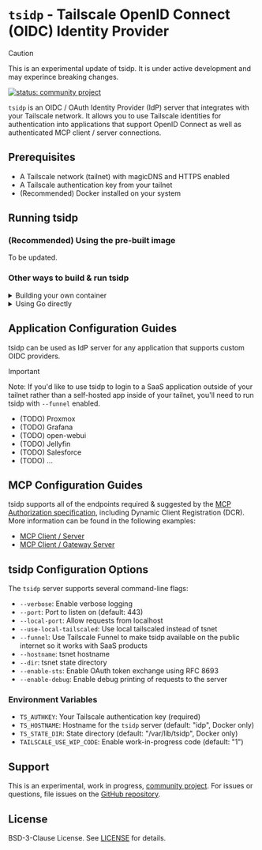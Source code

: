 # `tsidp` - Tailscale OpenID Connect (OIDC) Identity Provider

> [!CAUTION]
> This is an experimental update of tsidp. It is under active development and may experince breaking changes.

[![status: community project](https://img.shields.io/badge/status-community_project-blue)](https://tailscale.com/kb/1531/community-projects)

`tsidp` is an OIDC / OAuth Identity Provider (IdP) server that integrates with your Tailscale network. It allows you to use Tailscale identities for authentication into applications that support OpenID Connect as well as authenticated MCP client / server connections.

## Prerequisites

- A Tailscale network (tailnet) with magicDNS and HTTPS enabled
- A Tailscale authentication key from your tailnet
- (Recommended) Docker installed on your system

## Running tsidp

### (Recommended) Using the pre-built image

To be updated.

### Other ways to build & run tsidp

<details>
<summary>Building your own container</summary>

Replace `YOUR_TAILSCALE_AUTHKEY` with your Tailscale authentication key in the following commands:

1. Use an existing auth key or create a new auth key in the [Tailscale dashboard](https://login.tailscale.com/admin/settings/keys). Ensure you select an existing [tag](https://tailscale.com/kb/1068/tags) or create a new one.

```bash
# Build the container using the included Dockerfile
docker build -t tsidp .

# Run tsidp with a persistent volume to store state
docker run -d \
  --name tsidp \
  -p 443:443 \
  -e TS_AUTHKEY=YOUR_TAILSCALE_AUTHKEY \
  -e TSNET_FORCE_LOGIN=1
  -e TAILSCALE_USE_WIP_CODE=1 \
  -v tsidp-data:/var/lib/tsidp \
  tsidp --hostname=idp --dir=/var/lib/tsidp
```

Visit `https://idp.yourtailnet.ts.net` to confirm the service is running.

> [!NOTE]
> If you're running tsidp for the first time, you may not be able to access it initially even though it is running. It takes a few minutes for the TLS certificate to generate.

</details>

<details>
<summary>Using Go directly</summary>

If you'd like to build tsidp and / or run it directly you can do the following:

```bash
# Clone the Tailscale repository
git clone https://github.com/tailscale/tsidp.git
cd tsidp
```

Replace `YOUR_TAILSCALE_AUTHKEY` with your Tailscale authentication key in the following commands:

1. Use an existing auth key or create a new auth key in the [Tailscale dashboard](https://login.tailscale.com/admin/settings/keys). Ensure you select an existing [tag](https://tailscale.com/kb/1068/tags) or create a new one.
2. Run `TS_AUTH_KEY=YOUR_TAILSCALE_AUTHKEY TAILSCALE_USE_WIP_CODE=1 TSNET_FORCE_LOGIN=1 go run .`

Visit `https://idp.yourtailnet.ts.net` to confirm the service is running.

> [!NOTE]
> If you're running tsidp for the first time, you may not be able to access it initially even though it is running. It takes a few minutes for the TLS certificate to generate.

</details>

## Application Configuration Guides

tsidp can be used as IdP server for any application that supports custom OIDC providers.

> [!IMPORTANT]
> Note: If you'd like to use tsidp to login to a SaaS application outside of your tailnet rather than a self-hosted app inside of your tailnet, you'll need to run tsidp with `--funnel` enabled.

- (TODO) Proxmox
- (TODO) Grafana
- (TODO) open-webui
- (TODO) Jellyfin
- (TODO) Salesforce
- (TODO) ...

## MCP Configuration Guides

tsidp supports all of the endpoints required & suggested by the [MCP Authorization specification](https://modelcontextprotocol.io/specification/draft/basic/authorization), including Dynamic Client Registration (DCR). More information can be found in the following examples:

- [MCP Client / Server](./examples/mcp-server/README.md)
- [MCP Client / Gateway Server](./examples/mcp-gateway/README.md)

## tsidp Configuration Options

The `tsidp` server supports several command-line flags:

- `--verbose`: Enable verbose logging
- `--port`: Port to listen on (default: 443)
- `--local-port`: Allow requests from localhost
- `--use-local-tailscaled`: Use local tailscaled instead of tsnet
- `--funnel`: Use Tailscale Funnel to make tsidp available on the public internet so it works with SaaS products
- `--hostname`: tsnet hostname
- `--dir`: tsnet state directory
- `--enable-sts`: Enable OAuth token exchange using RFC 8693
- `--enable-debug`: Enable debug printing of requests to the server

### Environment Variables

- `TS_AUTHKEY`: Your Tailscale authentication key (required)
- `TS_HOSTNAME`: Hostname for the `tsidp` server (default: "idp", Docker only)
- `TS_STATE_DIR`: State directory (default: "/var/lib/tsidp", Docker only)
- `TAILSCALE_USE_WIP_CODE`: Enable work-in-progress code (default: "1")

## Support

This is an experimental, work in progress, [community project](https://tailscale.com/kb/1531/community-projects). For issues or questions, file issues on the [GitHub repository](https://github.com/tailscale/tsidp).

## License

BSD-3-Clause License. See [LICENSE](./LICENSE) for details.
